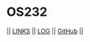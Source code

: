 # OS232

|| [LINKS](LINKS/) || [LOG](TXT/mylog.txt) || [GitHub](https://github.com/hanan-collab/os232/) ||

